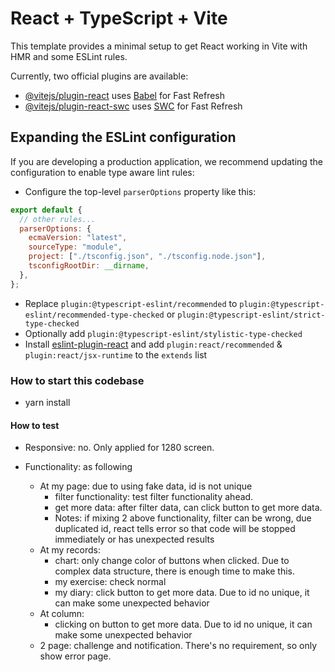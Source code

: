 # React + TypeScript + Vite

This template provides a minimal setup to get React working in Vite with HMR and some ESLint rules.

Currently, two official plugins are available:

- [@vitejs/plugin-react](https://github.com/vitejs/vite-plugin-react/blob/main/packages/plugin-react/README.md) uses [Babel](https://babeljs.io/) for Fast Refresh
- [@vitejs/plugin-react-swc](https://github.com/vitejs/vite-plugin-react-swc) uses [SWC](https://swc.rs/) for Fast Refresh

## Expanding the ESLint configuration

If you are developing a production application, we recommend updating the configuration to enable type aware lint rules:

- Configure the top-level `parserOptions` property like this:

```js
export default {
  // other rules...
  parserOptions: {
    ecmaVersion: "latest",
    sourceType: "module",
    project: ["./tsconfig.json", "./tsconfig.node.json"],
    tsconfigRootDir: __dirname,
  },
};
```

- Replace `plugin:@typescript-eslint/recommended` to `plugin:@typescript-eslint/recommended-type-checked` or `plugin:@typescript-eslint/strict-type-checked`
- Optionally add `plugin:@typescript-eslint/stylistic-type-checked`
- Install [eslint-plugin-react](https://github.com/jsx-eslint/eslint-plugin-react) and add `plugin:react/recommended` & `plugin:react/jsx-runtime` to the `extends` list

### How to start this codebase

- yarn install

#### How to test

- Responsive: no. Only applied for 1280 screen.
- Functionality: as following

  - At my page: due to using fake data, id is not unique
    - filter functionality: test filter functionality ahead.
    - get more data: after filter data, can click button to get more data.
    - Notes: if mixing 2 above functionality, filter can be wrong, due duplicated id, react tells error so that code will be stopped immediately or has unexpected results
  - At my records:
    - chart: only change color of buttons when clicked. Due to complex data structure, there is enough time to make this.
    - my exercise: check normal
    - my diary: click button to get more data. Due to id no unique, it can make some unexpected behavior
  - At column:
    - clicking on button to get more data. Due to id no unique, it can make some unexpected behavior
  - 2 page: challenge and notification. There's no requirement, so only show error page.
